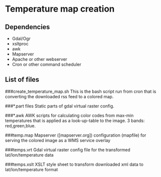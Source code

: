 Temperature map creation
========================

Dependencies
------------

- Gdal/Ogr
- xsltproc
- awk
- Mapserver
- Apache or other webserver
- Cron or other command scheduler

List of files
-------------

###create_temperature_map.sh
This is the bash script run from cron that is converting the downloaded rss feed to a colored map.

###*.part files
Static parts of gdal virtual raster config.

###*.awk
AWK scripts for calculating color codes from max-min temperatures that is applied as a look-up-table to the image. 3 bands: red,green,blue.

###temp.map
Mapserver ([mapserver.org]) configuration (mapfile) for serving the colored image as a WMS service overlay

###temps.vrt
Gdal virtual raster config file for the transformed lat/lon/temperature data

###temps.xslt
XSLT style sheet to transform downloaded xml data to lat/lon/temperature format





